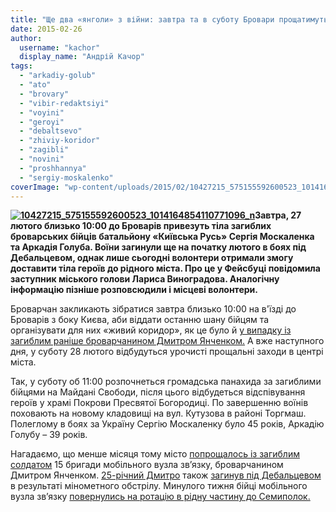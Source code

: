 ```yaml
---
title: "Ще два «янголи» з війни: завтра та в суботу Бровари прощатимуться із загиблими в Дебальцево земляками"
date: 2015-02-26
author: 
  username: "kachor"
  display_name: "Андрій Качор"
tags: 
  - "arkadiy-golub"
  - "ato"
  - "brovary"
  - "vibir-redaktsiyi"
  - "voyini"
  - "geroyi"
  - "debaltsevo"
  - "zhiviy-koridor"
  - "zagibli"
  - "novini"
  - "proshhannya"
  - "sergiy-moskalenko"
coverImage: "wp-content/uploads/2015/02/10427215_575155592600523_1014164854110771096_n.jpg"
---
```


**[![10427215_575155592600523_1014164854110771096_n](https://mpz.brovary.org/wp-content/uploads/2015/02/10427215_575155592600523_1014164854110771096_n.jpg)](https://mpz.brovary.org/wp-content/uploads/2015/02/10427215_575155592600523_1014164854110771096_n.jpg)Завтра, 27 лютого близько 10:00 до Броварів привезуть тіла загиблих броварських бійців батальйону «Київська Русь» Сергія Москаленка та Аркадія Голуба. Воїни загинули ще на початку лютого в боях під Дебальцевом, однак лише сьогодні волонтери отримали змогу доставити тіла героїв до рідного міста. Про це у Фейсбуці повідомила заступник міського голови Лариса Виноградова. Аналогічну інформацію пізніше розповсюдили і місцеві волонтери.**

Броварчан закликають зібратися завтра близько 10:00 на в'їзді до Броварів з боку Києва, аби віддати останню шану бійцям та організувати для них «живий коридор», як це було й [у випадку із загиблим раніше броварчанином Дмитром Янченком.](https://mpz.brovary.org/brovari-zustrili-svogo-yangola-z-viyni-fotoreportazh/) А вже наступного дня, у суботу 28 лютого відбудуться урочисті прощальні заходи в центрі міста.

Так, у суботу об 11:00 розпочнеться громадська панахида за загиблими бійцями на Майдані Свободи, після цього відбудеться відспівування героїв у храмі Покрови Пресвятої Богородиці. По завершенню воїнів поховають на новому кладовищі на вул. Кутузова в районі Торгмаш. Полеглому в боях за Україну Сергію Москаленку було 45 років, Аркадію Голубу – 39 років.

Нагадаємо, що менше місяця тому місто [попрощалось із загиблим солдатом](https://mpz.brovary.org/proshhavay-geroyu-sotni-brovarchan-viddali-ostannyu-shanu-dmitru-yanchenku-fotoreportazh/) 15 бригади мобільного вузла зв’язку, броварчанином Дмитром Янченком. [25-річний Дмитро](https://mpz.brovary.org/lyudina-sontse-istoriya-poleglogo-geroya-z-brovariv-dmitra-yanchenka/) також [загинув під Дебальцевом](https://mpz.brovary.org/sogodni-vrantsi-v-rezultati-obstrilu-pid-debaltsevo-odin-brovarchanin-zaginuv-inshiy-potrapiv-v-polon/) в результаті мінометного обстрілу. Минулого тижня бійці мобільного вузла зв’язку [повернулись на ротацію в рідну частину до Семиполок.](https://mpz.brovary.org/povernennya-brovarskih-geroyiv-z-pekla-pid-debaltsevim-foto-video/)
